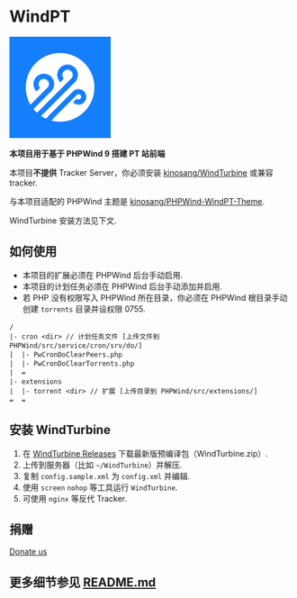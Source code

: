 WindPT
======

![WindPT Logo](extensions/torrent/res/images/WindPT.png)

**本项目用于基于 PHPWind 9 搭建 PT 站前端**

本项目**不提供** Tracker Server，你必须安装 [kinosang/WindTurbine](https://github.com/kinosang/WindTurbine) 或兼容 tracker.

与本项目适配的 PHPWind 主题是 [kinosang/PHPWind-WindPT-Theme](https://github.com/kinosang/PHPWind-WindPT-Theme).

WindTurbine 安装方法见下文.

## 如何使用

* 本项目的扩展必须在 PHPWind 后台手动启用.
* 本项目的计划任务必须在 PHPWind 后台手动添加并启用.
* 若 PHP 没有权限写入 PHPWind 所在目录，你必须在 PHPWind 根目录手动创建 `torrents` 目录并设权限 0755.

```
/
|- cron <dir> // 计划任务文件 [上传文件到 PHPWind/src/service/cron/srv/do/]
|  |- PwCronDoClearPeers.php
|  |- PwCronDoClearTorrents.php
|  =
|- extensions
|  |- torrent <dir> // 扩展 [上传目录到 PHPWind/src/extensions/]
=  =
```

## 安装 WindTurbine

1. 在 [WindTurbine Releases](https://github.com/kinosang/WindTurbine/releases/latest) 下载最新版预编译包（WindTurbine.zip）.
2. 上传到服务器（比如 `~/WindTurbine`）并解压.
3. 复制 `config.sample.xml` 为 `config.xml` 并编辑.
4. 使用 `screen` `nohop` 等工具运行 `WindTurbine`.
5. 可使用 `nginx` 等反代 Tracker.

## 捐赠

[Donate us](https://7in0.me/#donate)

## 更多细节参见 [README.md](README.md)
